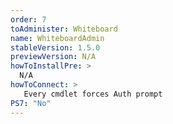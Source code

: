 ```yaml
---
order: 7
toAdminister: Whiteboard
name: WhiteboardAdmin
stableVersion: 1.5.0
previewVersion: N/A
howToInstallPre: >
  N/A
howToConnect: >
   Every cmdlet forces Auth prompt
PS7: "No"
---
```

